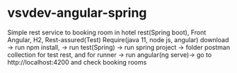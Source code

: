 # vsvdev-angular-spring
Simple rest service to booking room in hotel
rest(Spring boot), Front Angular, H2, Rest-assured(Test)
Require(java 11, node js, angular)
download -> run npm install, -> run test(Spring) -> run spring project -> folder postman collection for test rest, and for runner -> run angular(ng serve)->
go to http://localhost:4200 and check booking rooms
